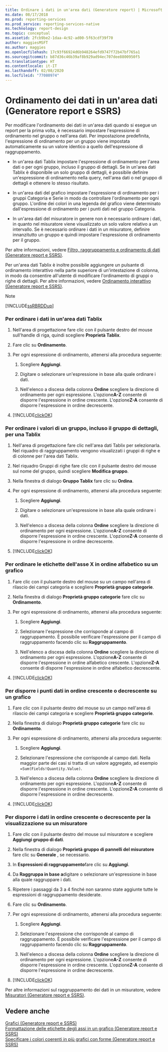 ```yaml
---
title: Ordinare i dati in un'area dati (Generatore report) | Microsoft Docs
ms.date: 08/17/2018
ms.prod: reporting-services
ms.prod_service: reporting-services-native
ms.technology: report-design
ms.topic: conceptual
ms.assetid: 2fcb9be2-1daa-4c92-ad00-5f63cdf39f70
author: maggiesMSFT
ms.author: maggies
ms.openlocfilehash: 17c93f66924d6b948264efd9747f72b47bf765a1
ms.sourcegitcommit: b87d36c46b39af8b929ad94ec707dee8800950f5
ms.translationtype: HT
ms.contentlocale: it-IT
ms.lasthandoff: 02/08/2020
ms.locfileid: "77080974"
---
```

# <a name="sort-data-in-a-data-region-report-builder-and-ssrs"></a>Ordinamento dei dati in un'area dati (Generatore report e SSRS)
  Per modificare l'ordinamento dei dati in un'area dati quando si esegue un report per la prima volta, è necessario impostare l'espressione di ordinamento nel gruppo o nell'area dati. Per impostazione predefinita, l'espressione di ordinamento per un gruppo viene impostata automaticamente su un valore identico a quello dell'espressione di raggruppamento.  
  
-   In un'area dati Tablix impostare l'espressione di ordinamento per l'area dati o per ogni gruppo, incluso il gruppo di dettagli. Se in un'area dati Tablix è disponibile un solo gruppo di dettagli, è possibile definire un'espressione di ordinamento nella query, nell'area dati o nel gruppo di dettagli e ottenere lo stesso risultato.  
  
-   In un'area dati del grafico impostare l'espressione di ordinamento per i gruppi Categoria e Serie in modo da controllare l'ordinamento per ogni gruppo. L'ordine dei colori in una legenda del grafico viene determinato dall'espressione di ordinamento per i punti dati nel gruppo Categoria.  
  
-   In un'area dati del misuratore in genere non è necessario ordinare i dati, in quanto nel misuratore viene visualizzato un solo valore relativo a un intervallo. Se è necessario ordinare i dati in un misuratore, definire innanzitutto un gruppo e quindi impostare l'espressione di ordinamento per il gruppo.  
  
 Per altre informazioni, vedere [Filtro, raggruppamento e ordinamento di dati &#40;Generatore report e SSRS&#41;](../../reporting-services/report-design/filter-group-and-sort-data-report-builder-and-ssrs.md).  
  
 Per un'area dati Tablix è inoltre possibile aggiungere un pulsante di ordinamento interattivo nella parte superiore di un'intestazione di colonna, in modo da consentire all'utente di modificare l'ordinamento di gruppi o righe di dettagli. Per altre informazioni, vedere [Ordinamento interattivo &#40;Generatore report e SSRS&#41;](../../reporting-services/report-design/interactive-sort-report-builder-and-ssrs.md).  
  
> [!NOTE]  
>  [!INCLUDE[ssRBRDDup](../../includes/ssrbrddup-md.md)]  
  
### <a name="to-sort-data-in-a-tablix-data-region"></a>Per ordinare i dati in un'area dati Tablix  
  
1.  Nell'area di progettazione fare clic con il pulsante destro del mouse sull'handle di riga, quindi scegliere **Proprietà Tablix**.  
  
2.  Fare clic su **Ordinamento**.  
  
3.  Per ogni espressione di ordinamento, attenersi alla procedura seguente:  
  
    1.  Scegliere **Aggiungi**.  
  
    2.  Digitare o selezionare un'espressione in base alla quale ordinare i dati.  
  
    3.  Nell'elenco a discesa della colonna **Ordine** scegliere la direzione di ordinamento per ogni espressione. L'opzione**A-Z** consente di disporre l'espressione in ordine crescente. L'opzione**Z-A** consente di disporre l'espressione in ordine decrescente.  
  
4.  [!INCLUDE[clickOK](../../includes/clickok-md.md)]  
  
### <a name="to-sort-values-in-a-group-including-the-details-group-for-a-tablix"></a>Per ordinare i valori di un gruppo, incluso il gruppo di dettagli, per una Tablix  
  
1.  Nell'area di progettazione fare clic nell'area dati Tablix per selezionarla. Nel riquadro di raggruppamento vengono visualizzati i gruppi di righe e di colonne per l'area dati Tablix.  
  
2.  Nel riquadro Gruppi di righe fare clic con il pulsante destro del mouse sul nome del gruppo, quindi scegliere **Modifica gruppo**.  
  
3.  Nella finestra di dialogo **Gruppo Tablix** fare clic su **Ordina**.  
  
4.  Per ogni espressione di ordinamento, attenersi alla procedura seguente:  
  
    1.  Scegliere **Aggiungi**.  
  
    2.  Digitare o selezionare un'espressione in base alla quale ordinare i dati.  
  
    3.  Nell'elenco a discesa della colonna **Ordine** scegliere la direzione di ordinamento per ogni espressione. L'opzione**A-Z** consente di disporre l'espressione in ordine crescente. L'opzione**Z-A** consente di disporre l'espressione in ordine decrescente.  
  
5.  [!INCLUDE[clickOK](../../includes/clickok-md.md)]  
  
### <a name="to-sort-x-axis-labels-in-alphabetical-order-on-a-chart"></a>Per ordinare le etichette dell'asse X in ordine alfabetico su un grafico  
  
1.  Fare clic con il pulsante destro del mouse su un campo nell'area di rilascio dei campi categoria e scegliere **Proprietà gruppo categorie**.  
  
2.  Nella finestra di dialogo **Proprietà gruppo categorie** fare clic su **Ordinamento**.  
  
3.  Per ogni espressione di ordinamento, attenersi alla procedura seguente:  
  
    1.  Scegliere **Aggiungi**.  
  
    2.  Selezionare l'espressione che corrisponde al campo di raggruppamento. È possibile verificare l'espressione per il campo di raggruppamento facendo clic su **Raggruppamento**.  
  
    3.  Nell'elenco a discesa della colonna **Ordine** scegliere la direzione di ordinamento per ogni espressione. L'opzione**A-Z** consente di disporre l'espressione in ordine alfabetico crescente. L'opzione**Z-A** consente di disporre l'espressione in ordine alfabetico decrescente.  
  
4.  [!INCLUDE[clickOK](../../includes/clickok-md.md)]  
  
### <a name="to-sort-the-data-points-in-ascending-or-descending-order-on-a-chart"></a>Per disporre i punti dati in ordine crescente o decrescente su un grafico  
  
1.  Fare clic con il pulsante destro del mouse su un campo nell'area di rilascio dei campi categoria e scegliere **Proprietà gruppo categorie**.  
  
2.  Nella finestra di dialogo **Proprietà gruppo categorie** fare clic su **Ordinamento**.  
  
3.  Per ogni espressione di ordinamento, attenersi alla procedura seguente:  
  
    1.  Scegliere **Aggiungi**.  
  
    2.  Selezionare l'espressione che corrisponde al campo dati. Nella maggior parte dei casi si tratta di un valore aggregato, ad esempio `=Sum(Fields!Quantity.Value)`.  
  
    3.  Nell'elenco a discesa della colonna **Ordine** scegliere la direzione di ordinamento per ogni espressione. L'opzione**A-Z** consente di disporre l'espressione in ordine crescente. L'opzione**Z-A** consente di disporre l'espressione in ordine decrescente.  
  
4.  [!INCLUDE[clickOK](../../includes/clickok-md.md)]  
  
### <a name="to-sort-data-in-ascending-or-descending-order-for-display-on-a-gauge"></a>Per disporre i dati in ordine crescente o decrescente per la visualizzazione su un misuratore  
  
1.  Fare clic con il pulsante destro del mouse sul misuratore e scegliere **Aggiungi gruppo di dati**.  
  
2.  Nella finestra di dialogo **Proprietà gruppo di pannelli del misuratore** fare clic su **Generale** , se necessario.  
  
3.  In **Espressioni di raggruppamento**fare clic su **Aggiungi**.  
  
4.  Da **Raggruppa in base a**digitare o selezionare un'espressione in base alla quale raggruppare i dati.  
  
5.  Ripetere i passaggi da 3 a 4 finché non saranno state aggiunte tutte le espressioni di raggruppamento desiderate.  
  
6.  Fare clic su **Ordinamento**.  
  
7.  Per ogni espressione di ordinamento, attenersi alla procedura seguente:  
  
    1.  Scegliere **Aggiungi**.  
  
    2.  Selezionare l'espressione che corrisponde al campo di raggruppamento. È possibile verificare l'espressione per il campo di raggruppamento facendo clic su **Raggruppamento**.  
  
    3.  Nell'elenco a discesa della colonna **Ordine** scegliere la direzione di ordinamento per ogni espressione. L'opzione**A-Z** consente di disporre l'espressione in ordine crescente. L'opzione**Z-A** consente di disporre l'espressione in ordine decrescente.  
  
8.  [!INCLUDE[clickOK](../../includes/clickok-md.md)]  
  
 Per altre informazioni sul raggruppamento dei dati in un misuratore, vedere [Misuratori &#40;Generatore report e SSRS&#41;](../../reporting-services/report-design/gauges-report-builder-and-ssrs.md).  
  
## <a name="see-also"></a>Vedere anche  
 [Grafici &#40;Generatore report e SSRS&#41;](../../reporting-services/report-design/charts-report-builder-and-ssrs.md)   
 [Formattazione delle etichette degli assi in un grafico &#40;Generatore report e SSRS&#41;](../../reporting-services/report-design/formatting-axis-labels-on-a-chart-report-builder-and-ssrs.md)   
 [Specificare i colori coerenti in più grafici con forme &#40;Generatore report e SSRS&#41;](../../reporting-services/report-design/specify-consistent-colors-across-multiple-shape-charts-report-builder-and-ssrs.md)  
  
  
